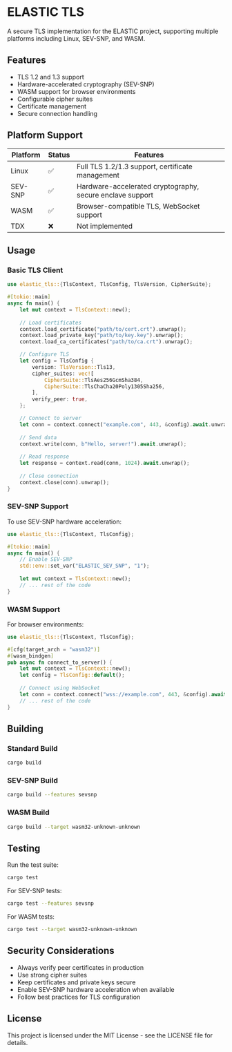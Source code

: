 # ELASTIC TLS

A secure TLS implementation for the ELASTIC project, supporting multiple platforms including Linux, SEV-SNP, and WASM.

## Features

- TLS 1.2 and 1.3 support
- Hardware-accelerated cryptography (SEV-SNP)
- WASM support for browser environments
- Configurable cipher suites
- Certificate management
- Secure connection handling

## Platform Support

| Platform | Status | Features |
|----------|--------|----------|
| Linux | ✅ | Full TLS 1.2/1.3 support, certificate management |
| SEV-SNP | ✅ | Hardware-accelerated cryptography, secure enclave support |
| WASM | ✅ | Browser-compatible TLS, WebSocket support |
| TDX | ❌ | Not implemented |

## Usage

### Basic TLS Client

```rust
use elastic_tls::{TlsContext, TlsConfig, TlsVersion, CipherSuite};

#[tokio::main]
async fn main() {
    let mut context = TlsContext::new();
    
    // Load certificates
    context.load_certificate("path/to/cert.crt").unwrap();
    context.load_private_key("path/to/key.key").unwrap();
    context.load_ca_certificates("path/to/ca.crt").unwrap();

    // Configure TLS
    let config = TlsConfig {
        version: TlsVersion::Tls13,
        cipher_suites: vec![
            CipherSuite::TlsAes256GcmSha384,
            CipherSuite::TlsChaCha20Poly1305Sha256,
        ],
        verify_peer: true,
    };

    // Connect to server
    let conn = context.connect("example.com", 443, &config).await.unwrap();
    
    // Send data
    context.write(conn, b"Hello, server!").await.unwrap();
    
    // Read response
    let response = context.read(conn, 1024).await.unwrap();
    
    // Close connection
    context.close(conn).unwrap();
}
```

### SEV-SNP Support

To use SEV-SNP hardware acceleration:

```rust
use elastic_tls::{TlsContext, TlsConfig};

#[tokio::main]
async fn main() {
    // Enable SEV-SNP
    std::env::set_var("ELASTIC_SEV_SNP", "1");
    
    let mut context = TlsContext::new();
    // ... rest of the code
}
```

### WASM Support

For browser environments:

```rust
use elastic_tls::{TlsContext, TlsConfig};

#[cfg(target_arch = "wasm32")]
#[wasm_bindgen]
pub async fn connect_to_server() {
    let mut context = TlsContext::new();
    let config = TlsConfig::default();
    
    // Connect using WebSocket
    let conn = context.connect("wss://example.com", 443, &config).await.unwrap();
    // ... rest of the code
}
```

## Building

### Standard Build

```bash
cargo build
```

### SEV-SNP Build

```bash
cargo build --features sevsnp
```

### WASM Build

```bash
cargo build --target wasm32-unknown-unknown
```

## Testing

Run the test suite:

```bash
cargo test
```

For SEV-SNP tests:

```bash
cargo test --features sevsnp
```

For WASM tests:

```bash
cargo test --target wasm32-unknown-unknown
```

## Security Considerations

- Always verify peer certificates in production
- Use strong cipher suites
- Keep certificates and private keys secure
- Enable SEV-SNP hardware acceleration when available
- Follow best practices for TLS configuration

## License

This project is licensed under the MIT License - see the LICENSE file for details. 